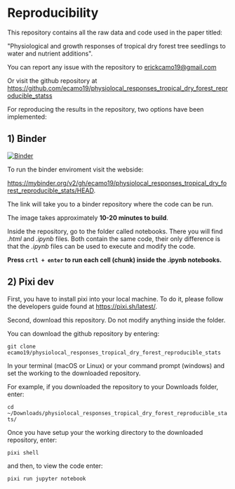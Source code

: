 # Reproducibility

This repository contains all the raw data and code used in the paper titled:

"Physiological and growth responses of tropical dry forest tree seedlings 
to water and nutrient additions".

You can report any issue with the repository to erickcamo19@gmail.com

Or visit the github repository at https://github.com/ecamo19/physiolocal_responses_tropical_dry_forest_reproducible_statss

For reproducing the results in the repository, two options have been implemented: 

## 1) Binder

[![Binder](https://mybinder.org/badge_logo.svg)](https://mybinder.org/v2/gh/ecamo19/physiolocal_responses_tropical_dry_forest_reproducible_stats/HEAD)

To run the binder enviroment visit the webside: 

https://mybinder.org/v2/gh/ecamo19/physiolocal_responses_tropical_dry_forest_reproducible_stats/HEAD. 

The link will take you to a binder repository where the code can be run. 

The image takes approximately __10-20 minutes to build__.

Inside the repository, go to the folder called notebooks. There you will find 
_.html_ and  _.ipynb_ files. Both contain the same code, their only difference 
is that the _.ipynb_ files can be used to execute and modify the code. 

__Press `crtl + enter` to run each cell (chunk) inside the .ipynb notebooks.__

## 2) Pixi dev

First, you have to install pixi into your local machine. To do it, please follow 
the developers guide found at https://pixi.sh/latest/. 

Second, download this repository. Do not modify anything inside the folder.

You can download the github repository by entering: 

`git clone ecamo19/physiolocal_responses_tropical_dry_forest_reproducible_stats`

In your terminal (macOS or Linux) or your command prompt (windows) and set the 
working to the downloaded repository.

For example, if you downloaded the repository to your Downloads folder, enter:

`cd ~/Downloads/physiolocal_responses_tropical_dry_forest_reproducible_stats/`

Once you have setup your the working directory to the downloaded repository, 
enter:

`pixi shell` 

and then, to view the code enter: 

`pixi run jupyter notebook`
